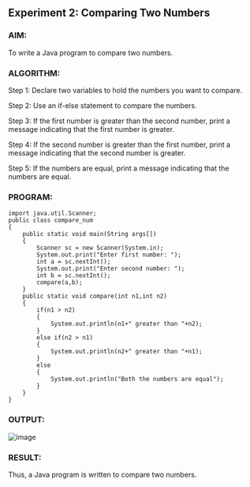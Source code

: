 ## Experiment 2: Comparing Two Numbers
### AIM:
To write a Java program to compare two numbers.

### ALGORITHM:
Step 1:
Declare two variables to hold the numbers you want to compare.

Step 2:
Use an if-else statement to compare the numbers.

Step 3:
If the first number is greater than the second number, print a message indicating that the first number is greater.

Step 4:
If the second number is greater than the first number, print a message indicating that the second number is greater.

Step 5:
If the numbers are equal, print a message indicating that the numbers are equal.

### PROGRAM:
```
import java.util.Scanner;
public class compare_num
{
    public static void main(String args[])
    {
        Scanner sc = new Scanner(System.in);
        System.out.print("Enter first number: ");
        int a = sc.nextInt();
        System.out.print("Enter second number: ");
        int b = sc.nextInt();
        compare(a,b);
    }
    public static void compare(int n1,int n2)
    {
        if(n1 > n2)
        {
            System.out.println(n1+" greater than "+n2);
        }
        else if(n2 > n1)
        {
            System.out.println(n2+" greater than "+n1);
        }
        else
        {
            System.out.println("Both the numbers are equal");
        }
    }
}
```
### OUTPUT:
![image](https://github.com/Lakshmipriya-P-AI/comparing-two-numbers/assets/93427923/601c95e4-5b26-47f8-b0bb-e28de31ce00f)

### RESULT:
Thus, a Java program is written to compare two numbers.
